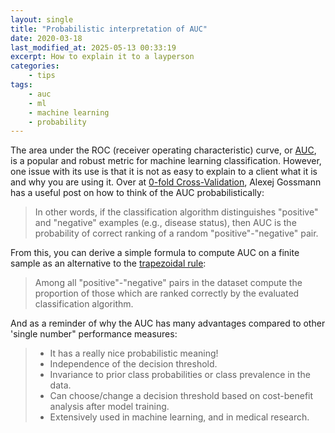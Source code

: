 ```yaml
---
layout: single
title: "Probabilistic interpretation of AUC"
date: 2020-03-18
last_modified_at: 2025-05-13 00:33:19
excerpt: How to explain it to a layperson
categories:
    - tips
tags:
    - auc
    - ml
    - machine learning
    - probability
---
```


The area under the ROC (receiver operating characteristic) curve, or
[AUC](https://en.wikipedia.org/wiki/Receiver_operating_characteristic#Area_under_the_curve),
is a popular and robust metric for machine learning classification.
However, one issue with its use is that it is not as easy to explain to a client what it is and why you are using it.
Over at [0-fold Cross-Validation](https://www.alexejgossmann.com/),
Alexej Gossmann has a useful post on how to think of the AUC probabilistically:

> In other words, if the classification algorithm distinguishes "positive" and "negative" examples
> (e.g., disease status), then AUC is the probability of correct ranking of a random "positive"-"negative" pair.

From this, you can derive a simple formula to compute AUC on a finite sample as an alternative to the
[trapezoidal rule](https://en.wikipedia.org/wiki/Trapezoidal_rule):

> Among all "positive"-"negative" pairs in the dataset compute the proportion of those which are ranked correctly
> by the evaluated classification algorithm.

And as a reminder of why the AUC has many advantages compared to other 'single number" performance measures:

> - It has a really nice probabilistic meaning!
> - Independence of the decision threshold.
> - Invariance to prior class probabilities or class prevalence in the data.
> - Can choose/change a decision threshold based on cost-benefit analysis after model training.
> - Extensively used in machine learning, and in medical research.
